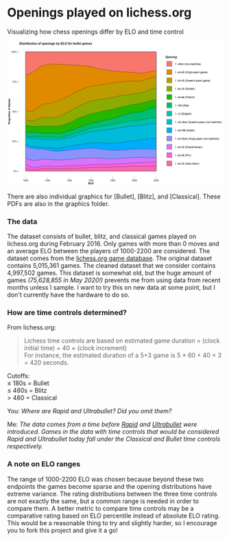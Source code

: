 # Openings played on lichess.org
Visualizing how chess openings differ by ELO and time control

![](./graphics/animation.gif)  

There are also individual graphics for [Bullet], [Blitz], and [Classical]. These PDFs are also in the graphics folder.

### The data  

The dataset consists of bullet, blitz, and classical games played on lichess.org during February 2016. Only games with more than 0 moves and an average ELO between the players of 1000-2200 are considered. The dataset comes from the [lichess.org game database](https://database.lichess.org). The original dataset contains 5,015,361 games. The cleaned dataset that we consider contains 4,997,502 games. This dataset is somewhat old, but the huge amount of games *(75,628,855 in May 2020!)* prevents me from using data from recent months unless I sample. I want to try this on new data at some point, but I don't currently have the hardware to do so.  

### How are time controls determined?  
From lichess.org:  
> Lichess time controls are based on estimated game duration = (clock initial time) + 40 × (clock increment)  
> For instance, the estimated duration of a 5+3 game is 5 × 60 + 40 × 3 = 420 seconds.  

Cutoffs:  
≤ 180s = Bullet  
≤ 480s = Blitz  
\> 480 = Classical  

You: *Where are Rapid and Ultrabullet? Did you omit them?*  

Me: *The data comes from a time before [Rapid](https://lichess.org/blog/Wh9KWiQAAI5JrKVn/introducing-rapid-ratings) and [Ultrabullet](https://lichess.org/blog/WN7V-jAAAAdH8ITR/announcing-instant-chess) were introduced. Games in the data with time controls that would be considered Rapid and Ultrabullet today fall under the Classical and Bullet time controls respectively.*  

### A note on ELO ranges  
The range of 1000-2200 ELO was chosen because beyond these two endpoints the games become sparse and the opening distributions have extreme variance. The rating distributions between the three time controls are not exactly the same, but a common range is needed in order to compare them. A better metric to compare time controls may be a comparative rating based on ELO percentile instead of absolute ELO rating. This would be a reasonable thing to try and slightly harder, so I encourage you to fork this project and give it a go! 
